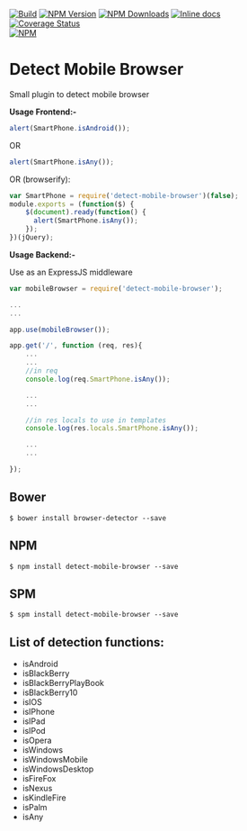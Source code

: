   [![Build][build-image]][build-url]
  [![NPM Version][npm-image]][npm-url]
  [![NPM Downloads][downloads-image]][downloads-url]
  [![Inline docs][docs-image]][docs-url]
  [![Coverage Status](https://coveralls.io/repos/smali-kazmi/detect-mobile-browser/badge.svg?branch=master&service=github)](https://coveralls.io/github/smali-kazmi/detect-mobile-browser?branch=master)  
  [![NPM][npm-download-image]][npm-url]

Detect Mobile Browser
=====================

Small plugin to detect mobile browser 

**Usage Frontend:-**

```javascript
alert(SmartPhone.isAndroid());
```

OR

```javascript
alert(SmartPhone.isAny());
```

OR (browserify):

```javascript
var SmartPhone = require('detect-mobile-browser')(false);
module.exports = (function($) {
    $(document).ready(function() {
      alert(SmartPhone.isAny());
    });
})(jQuery);
```

**Usage Backend:-**

Use as an ExpressJS middleware

```javascript
var mobileBrowser = require('detect-mobile-browser');

...
...

app.use(mobileBrowser());

app.get('/', function (req, res){
    ...
    ...
    //in req
    console.log(req.SmartPhone.isAny());

    ...
    ...

    //in res locals to use in templates
    console.log(res.locals.SmartPhone.isAny());

    ...
    ...

});

```



## Bower

    $ bower install browser-detector --save

## NPM

    $ npm install detect-mobile-browser --save

## SPM

    $ spm install detect-mobile-browser --save

## List of detection functions:

- isAndroid
- isBlackBerry
- isBlackBerryPlayBook
- isBlackBerry10
- isIOS
- isIPhone
- isIPad
- isIPod
- isOpera
- isWindows
- isWindowsMobile
- isWindowsDesktop
- isFireFox
- isNexus
- isKindleFire
- isPalm
- isAny

[npm-image]: https://img.shields.io/npm/v/detect-mobile-browser.svg
[npm-download-image]: https://nodei.co/npm/detect-mobile-browser.png?downloads=true&downloadRank=true
[npm-url]: https://www.npmjs.com/package/detect-mobile-browser
[downloads-image]: https://img.shields.io/npm/dm/detect-mobile-browser.svg
[downloads-url]: https://www.npmjs.com/package/detect-mobile-browser
[docs-image]: http://inch-ci.org/github/smali-kazmi/detect-mobile-browser.svg?branch=master
[docs-url]: http://inch-ci.org/github/smali-kazmi/detect-mobile-browser
[build-image]: https://api.travis-ci.org/smali-kazmi/detect-mobile-browser.svg?branch=master
[build-url]: https://travis-ci.org/smali-kazmi/detect-mobile-browser
